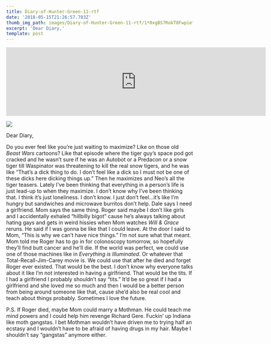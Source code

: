 ```yaml
---
title: Diary-of-Hunter-Green-11-rtf
date: '2018-05-15T21:26:57.703Z'
thumb_img_path: images/Diary-of-Hunter-Green-11-rtf/1*0xgBS7RokT8FwpiefUE6sw.jpeg
excerpt: 'Dear Diary,'
template: post
---
```

<iframe src="https://play.ht/embed/?article_url=https://medium.com/_p/diary-of-hunter-green-11-rtf-75fe3f5f22f0" width="700" height="185" frameborder="0" scrolling="no"></iframe>

![](/images/Diary-of-Hunter-Green-11-rtf/1*0xgBS7RokT8FwpiefUE6sw.jpeg)

Dear Diary,

Do you ever feel like you’re just waiting to maximize? Like on those old *Beast Wars* cartoons? Like that episode where the tiger guy’s space pod got cracked and he wasn’t sure if he was an Autobot or a Predacon or a snow tiger till Waspinator was threatening to kill the real snow tigers, and he was like “That’s a dick thing to do. I don’t feel like a dick so I must not be one of these dicks here dicking things up.” Then he maximizes and Neo’s all the tiger teasers. Lately I’ve been thinking that everything in a person’s life is just lead-up to when they maximize. I don’t know why I’ve been thinking that. I think it’s just loneliness. I don’t know. I just don’t feel…it’s like I’m hungry but sandwiches and microwave burritos don’t help. Dale says I need a girlfriend. Mom says the same thing. Roger said maybe I don’t like girls and I accidentally exhaled “hillbilly bigot” cause he’s always talking about hating gays and gets in weird hissies when Mom watches *Will & Grace* reruns. He said if I was gonna be like that I could leave. At the door I said to Mom, “This is why we can’t have nice things.” I’m not sure what that meant. Mom told me Roger has to go in for colonoscopy tomorrow, so hopefully they’ll find butt cancer and he’ll die. If the world was perfect, we could use one of those machines like in *Everything is Illuminated*. Or whatever that Total-Recall-Jim-Carey movie is. We could use that after he died and forget Roger ever existed. That would be the best. I don’t know why everyone talks about it like I’m not interested in having a girlfriend. That would be the tits. If I had a girlfriend I probably shouldn’t say “tits.” It’d be so great if I had a girlfriend and she loved me so much and then I would be a better person from being around someone like that, cause she’d also be real cool and teach about things probably. Sometimes I love the future.

P.S. If Roger died, maybe Mom could marry a Mothman. He could teach me mind powers and I could help him revenge Richard Gere. Fuckin’ up Indiana like moth gangstas. I bet Mothman wouldn’t have driven me to trying half an ecstasy and I wouldn’t have to be afraid of having drugs in my hair. Maybe I shouldn’t say “gangstas” anymore either.
